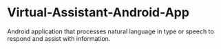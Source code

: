 # Virtual-Assistant-Android-App
Android application that processes natural language in type or speech to respond and assist with information.
